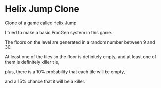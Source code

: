 # Helix Jump Clone
Clone of a game called Helix Jump

I tried to make a basic ProcGen system in this game.

The floors on the level are generated in a random number between 9 and 30.

At least one of the tiles on the floor is definitely empty, and at least one of them is definitely killer tile,

plus, there is a 10% probability that each tile will be empty,

and a 15% chance that it will be a killer.

